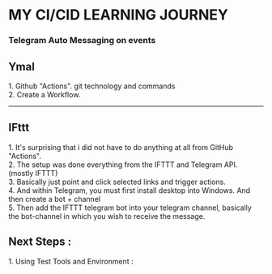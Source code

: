 <h1> MY CI/CID LEARNING JOURNEY</H1>

<h3>Telegram Auto Messaging on events</h3>

<h2> Ymal </h2>
1. Github "Actions". git technology and commands<br>
2. Create a Workflow.

---
<h2>IFttt</h2>
1. It's surprising that i did not have to do anything at all from GitHub "Actions".<br>
2. The setup was done everything from the IFTTT and Telegram API. (mostly IFTTT)<br>
3. Basically just point and click selected links and trigger actions.<br>
4. And within Telegram, you must first install desktop into Windows. And then create a bot + channel<br>
5. Then add the IFTTT telegram bot into your telegram channel, basically the bot-channel in which you wish to receive the message.

<h2>Next Steps : </h2>
1. Using Test Tools and Environment :
